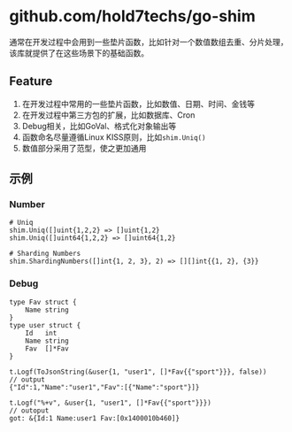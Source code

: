 # github.com/hold7techs/go-shim

通常在开发过程中会用到一些垫片函数，比如针对一个数值数组去重、分片处理，该库就提供了在这些场景下的基础函数。


## Feature
1. 在开发过程中常用的一些垫片函数，比如数值、日期、时间、金钱等 
2. 在开发过程中第三方包的扩展，比如数据库、Cron
3. Debug相关，比如GoVal、格式化对象输出等 
4. 函数命名尽量遵循Linux KISS原则，比如`shim.Uniq()`
5. 数值部分采用了范型，使之更加通用

## 示例

### Number

```
# Uniq
shim.Uniq([]uint{1,2,2} => []uint{1,2}
shim.Uniq([]uint64{1,2,2} => []uint64{1,2}

# Sharding Numbers
shim.ShardingNumbers([]int{1, 2, 3}, 2) => [][]int{{1, 2}, {3}}
```

### Debug

```
type Fav struct {
    Name string
}
type user struct {
    Id   int
    Name string
    Fav  []*Fav
}

t.Logf(ToJsonString(&user{1, "user1", []*Fav{{"sport"}}}, false))
// output
{"Id":1,"Name":"user1","Fav":[{"Name":"sport"}]}

t.Logf("%+v", &user{1, "user1", []*Fav{{"sport"}}})
// outoput
got: &{Id:1 Name:user1 Fav:[0x1400010b460]}
```


